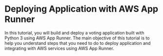 # Deploying Application with AWS App Runner

In this tutorial, you will build and deploy a voting application built with Python 3 using AWS App Runner. The main objective of this tutorial is to help you understand steps that you need to do to deploy application and integrating with AWS services using AWS App Runner.
